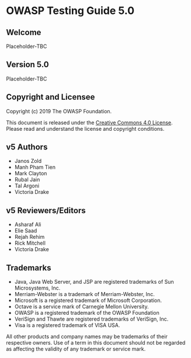 # OWASP Testing Guide 5.0

## Welcome

Placeholder-TBC

## Version 5.0

Placeholder-TBC

## Copyright and Licensee

Copyright (c) 2019 The OWASP Foundation.

This document is released under the [Creative Commons 4.0 License](https://creativecommons.org/licenses/by-sa/4.0/). Please read and understand the license and copyright conditions.

## v5 Authors

- Janos Zold
- Manh Pham Tien
- Mark Clayton
- Rubal Jain
- Tal Argoni
- Victoria Drake

## v5 Reviewers/Editors

- Asharaf Ali
- Elie Saad
- Rejah Rehim
- Rick Mitchell
- Victoria Drake

## Trademarks

- Java, Java Web Server, and JSP are registered trademarks of Sun Microsystems, Inc.
- Merriam-Webster is a trademark of Merriam-Webster, Inc.
- Microsoft is a registered trademark of Microsoft Corporation.
- Octave is a service mark of Carnegie Mellon University.
- OWASP is a registered trademark of the OWASP Foundation
- VeriSign and Thawte are registered trademarks of VeriSign, Inc.
- Visa is a registered trademark of VISA USA.

All other products and company names may be trademarks of their respective owners. Use of a term in this document should not be regarded as affecting the validity of any trademark or service mark.

